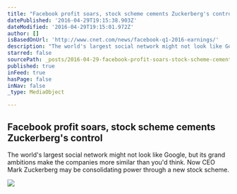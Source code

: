 ```yaml
---
title: "Facebook profit soars, stock scheme cements Zuckerberg's control"
datePublished: '2016-04-29T19:15:38.903Z'
dateModified: '2016-04-29T19:15:01.972Z'
author: []
isBasedOnUrl: 'http://www.cnet.com/news/facebook-q1-2016-earnings/'
description: "The world's largest social network might not look like Google, but its grand ambitions make the companies more similar than you'd think. Now CEO Mark Zuckerberg may be consolidating power through a new stock scheme."
starred: false
sourcePath: _posts/2016-04-29-facebook-profit-soars-stock-scheme-cements-zuckerbergs-con.md
published: true
inFeed: true
hasPage: false
inNav: false
_type: MediaObject

---
```

<article style=""><h1>Facebook profit soars, stock scheme cements Zuckerberg's control</h1><p>The world's largest social network might not look like Google, but its grand ambitions make the companies more similar than you'd think. Now CEO Mark Zuckerberg may be consolidating power through a new stock scheme.</p><img src="https://cnet4.cbsistatic.com/hub/i/r/2016/04/12/72c58902-81f1-4ec8-b45e-17a410230aa2/thumbnail/670x503/6fa855738bdc08326b27faeb90462330/f8-mark-zuckerberg-facebook-0467.jpg" /></article>